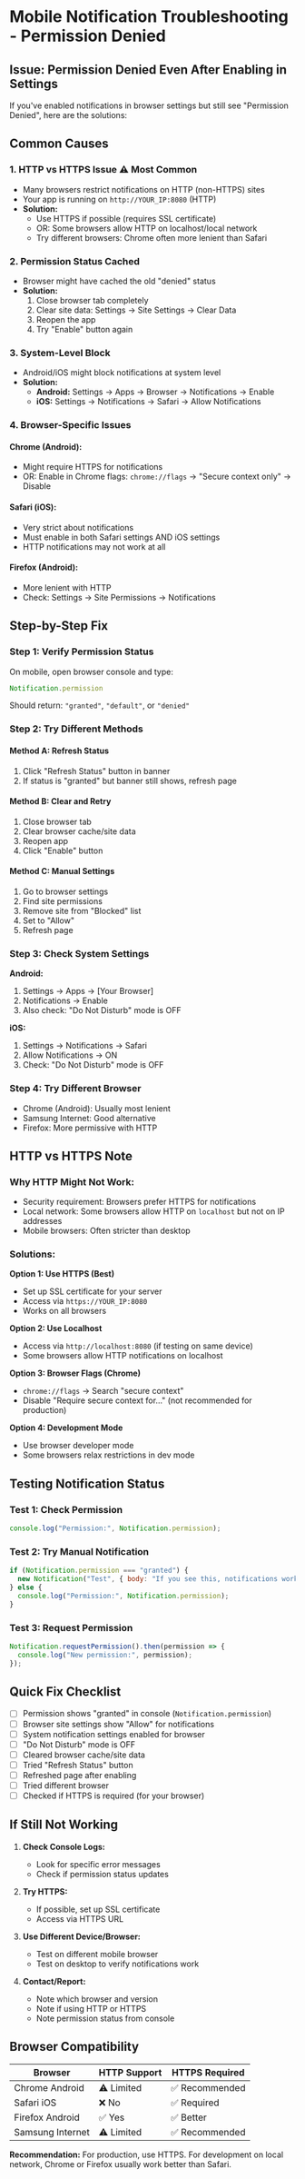 # Mobile Notification Troubleshooting - Permission Denied

## Issue: Permission Denied Even After Enabling in Settings

If you've enabled notifications in browser settings but still see "Permission Denied", here are the solutions:

## Common Causes

### 1. **HTTP vs HTTPS Issue** ⚠️ Most Common
- Many browsers restrict notifications on HTTP (non-HTTPS) sites
- Your app is running on `http://YOUR_IP:8080` (HTTP)
- **Solution:** 
  - Use HTTPS if possible (requires SSL certificate)
  - OR: Some browsers allow HTTP on localhost/local network
  - Try different browsers: Chrome often more lenient than Safari

### 2. **Permission Status Cached**
- Browser might have cached the old "denied" status
- **Solution:**
  1. Close browser tab completely
  2. Clear site data: Settings → Site Settings → Clear Data
  3. Reopen the app
  4. Try "Enable" button again

### 3. **System-Level Block**
- Android/iOS might block notifications at system level
- **Solution:**
  - **Android:** Settings → Apps → Browser → Notifications → Enable
  - **iOS:** Settings → Notifications → Safari → Allow Notifications

### 4. **Browser-Specific Issues**

#### Chrome (Android):
- Might require HTTPS for notifications
- OR: Enable in Chrome flags: `chrome://flags` → "Secure context only" → Disable

#### Safari (iOS):
- Very strict about notifications
- Must enable in both Safari settings AND iOS settings
- HTTP notifications may not work at all

#### Firefox (Android):
- More lenient with HTTP
- Check: Settings → Site Permissions → Notifications

## Step-by-Step Fix

### Step 1: Verify Permission Status
On mobile, open browser console and type:
```javascript
Notification.permission
```
Should return: `"granted"`, `"default"`, or `"denied"`

### Step 2: Try Different Methods

#### Method A: Refresh Status
1. Click "Refresh Status" button in banner
2. If status is "granted" but banner still shows, refresh page

#### Method B: Clear and Retry
1. Close browser tab
2. Clear browser cache/site data
3. Reopen app
4. Click "Enable" button

#### Method C: Manual Settings
1. Go to browser settings
2. Find site permissions
3. Remove site from "Blocked" list
4. Set to "Allow"
5. Refresh page

### Step 3: Check System Settings

**Android:**
1. Settings → Apps → [Your Browser]
2. Notifications → Enable
3. Also check: "Do Not Disturb" mode is OFF

**iOS:**
1. Settings → Notifications → Safari
2. Allow Notifications → ON
3. Check: "Do Not Disturb" mode is OFF

### Step 4: Try Different Browser
- Chrome (Android): Usually most lenient
- Samsung Internet: Good alternative
- Firefox: More permissive with HTTP

## HTTP vs HTTPS Note

### Why HTTP Might Not Work:
- Security requirement: Browsers prefer HTTPS for notifications
- Local network: Some browsers allow HTTP on `localhost` but not on IP addresses
- Mobile browsers: Often stricter than desktop

### Solutions:

**Option 1: Use HTTPS (Best)**
- Set up SSL certificate for your server
- Access via `https://YOUR_IP:8080`
- Works on all browsers

**Option 2: Use Localhost**
- Access via `http://localhost:8080` (if testing on same device)
- Some browsers allow HTTP notifications on localhost

**Option 3: Browser Flags (Chrome)**
- `chrome://flags` → Search "secure context"
- Disable "Require secure context for..." (not recommended for production)

**Option 4: Development Mode**
- Use browser developer mode
- Some browsers relax restrictions in dev mode

## Testing Notification Status

### Test 1: Check Permission
```javascript
console.log("Permission:", Notification.permission);
```

### Test 2: Try Manual Notification
```javascript
if (Notification.permission === "granted") {
  new Notification("Test", { body: "If you see this, notifications work!" });
} else {
  console.log("Permission:", Notification.permission);
}
```

### Test 3: Request Permission
```javascript
Notification.requestPermission().then(permission => {
  console.log("New permission:", permission);
});
```

## Quick Fix Checklist

- [ ] Permission shows "granted" in console (`Notification.permission`)
- [ ] Browser site settings show "Allow" for notifications
- [ ] System notification settings enabled for browser
- [ ] "Do Not Disturb" mode is OFF
- [ ] Cleared browser cache/site data
- [ ] Tried "Refresh Status" button
- [ ] Refreshed page after enabling
- [ ] Tried different browser
- [ ] Checked if HTTPS is required (for your browser)

## If Still Not Working

1. **Check Console Logs:**
   - Look for specific error messages
   - Check if permission status updates

2. **Try HTTPS:**
   - If possible, set up SSL certificate
   - Access via HTTPS URL

3. **Use Different Device/Browser:**
   - Test on different mobile browser
   - Test on desktop to verify notifications work

4. **Contact/Report:**
   - Note which browser and version
   - Note if using HTTP or HTTPS
   - Note permission status from console

## Browser Compatibility

| Browser | HTTP Support | HTTPS Required |
|---------|--------------|----------------|
| Chrome Android | ⚠️ Limited | ✅ Recommended |
| Safari iOS | ❌ No | ✅ Required |
| Firefox Android | ✅ Yes | ✅ Better |
| Samsung Internet | ⚠️ Limited | ✅ Recommended |

**Recommendation:** For production, use HTTPS. For development on local network, Chrome or Firefox usually work better than Safari.

